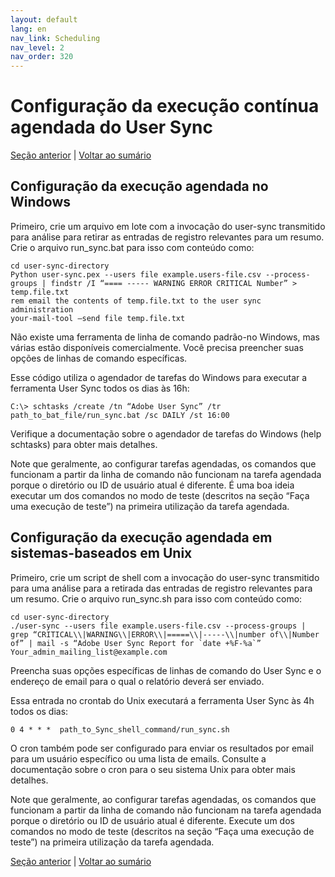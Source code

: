 ```yaml
---
layout: default
lang: en
nav_link: Scheduling
nav_level: 2
nav_order: 320
---
```


# Configuração da execução contínua agendada do User Sync


[Seção anterior](command_line_options.md) \| [Voltar ao sumário](index.md) 

## Configuração da execução agendada no Windows

Primeiro, crie um arquivo em lote com a invocação do user-sync transmitido para análise para retirar as entradas de registro relevantes para um resumo.  Crie o arquivo run_sync.bat para isso com conteúdo como:

	cd user-sync-directory
	Python user-sync.pex --users file example.users-file.csv --process-groups | findstr /I “==== ----- WARNING ERROR CRITICAL Number” > temp.file.txt
	rem email the contents of temp.file.txt to the user sync administration
	your-mail-tool –send file temp.file.txt


Não existe uma ferramenta de linha de comando padrão-no Windows, mas várias estão disponíveis comercialmente.
Você precisa preencher suas opções de linhas de comando específicas.

Esse código utiliza o agendador de tarefas do Windows para executar a ferramenta User Sync todos os dias às 16h:

	C:\> schtasks /create /tn “Adobe User Sync” /tr path_to_bat_file/run_sync.bat /sc DAILY /st 16:00

Verifique a documentação sobre o agendador de tarefas do Windows (help schtasks) para obter mais detalhes.

Note que geralmente, ao configurar tarefas agendadas, os comandos que funcionam a partir da linha de comando não funcionam na tarefa agendada porque o diretório ou ID de usuário atual é diferente.  É uma boa ideia executar um dos comandos no modo de teste (descritos na seção “Faça uma execução de teste”) na primeira utilização da tarefa agendada.


## Configuração da execução agendada em sistemas-baseados em Unix

Primeiro, crie um script de shell com a invocação do user-sync transmitido para uma análise para a retirada das entradas de registro relevantes para um resumo.  Crie o arquivo run_sync.sh para isso com conteúdo como:

	cd user-sync-directory
	./user-sync --users file example.users-file.csv --process-groups |  grep “CRITICAL\\|WARNING\\|ERROR\\|=====\\|-----\\|number of\\|Number of” | mail -s “Adobe User Sync Report for `date +%F-%a`” 
    Your_admin_mailing_list@example.com


Preencha suas opções específicas de linhas de comando do User Sync e o endereço de email para o qual o relatório deverá ser enviado.

Essa entrada no crontab do Unix executará a ferramenta User Sync às 4h todos os dias: 

	0 4 * * *  path_to_Sync_shell_command/run_sync.sh 

O cron também pode ser configurado para enviar os resultados por email para um usuário específico ou uma lista de emails.  Consulte a documentação sobre o cron para o seu sistema Unix para obter mais detalhes.

Note que geralmente, ao configurar tarefas agendadas, os comandos que funcionam a partir da linha de comando não funcionam na tarefa agendada porque o diretório ou ID de usuário atual é diferente.  Execute um dos comandos no modo de teste (descritos na seção “Faça uma execução de teste”) na primeira utilização da tarefa agendada.


[Seção anterior](command_line_options.md) \| [Voltar ao sumário](index.md) 

